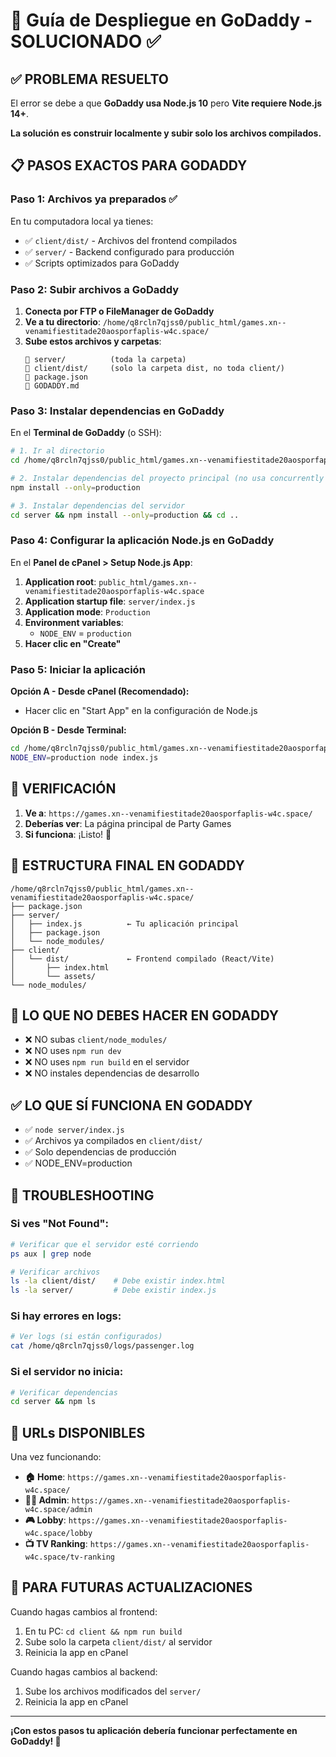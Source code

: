 # 🚀 Guía de Despliegue en GoDaddy - SOLUCIONADO ✅

## ✅ **PROBLEMA RESUELTO**

El error se debe a que **GoDaddy usa Node.js 10** pero **Vite requiere Node.js 14+**. 

**La solución es construir localmente y subir solo los archivos compilados.**

## 📋 **PASOS EXACTOS PARA GODADDY**

### **Paso 1: Archivos ya preparados ✅**

En tu computadora local ya tienes:
- ✅ `client/dist/` - Archivos del frontend compilados
- ✅ `server/` - Backend configurado para producción
- ✅ Scripts optimizados para GoDaddy

### **Paso 2: Subir archivos a GoDaddy**

1. **Conecta por FTP o FileManager de GoDaddy**
2. **Ve a tu directorio**: `/home/q8rcln7qjss0/public_html/games.xn--venamifiestitade20aosporfaplis-w4c.space/`
3. **Sube estos archivos y carpetas**:
   ```
   📁 server/          (toda la carpeta)
   📁 client/dist/     (solo la carpeta dist, no toda client/)
   📄 package.json
   📄 GODADDY.md
   ```

### **Paso 3: Instalar dependencias en GoDaddy**

En el **Terminal de GoDaddy** (o SSH):

```bash
# 1. Ir al directorio
cd /home/q8rcln7qjss0/public_html/games.xn--venamifiestitade20aosporfaplis-w4c.space/

# 2. Instalar dependencias del proyecto principal (no usa concurrently en producción)
npm install --only=production

# 3. Instalar dependencias del servidor
cd server && npm install --only=production && cd ..
```

### **Paso 4: Configurar la aplicación Node.js en GoDaddy**

En el **Panel de cPanel > Setup Node.js App**:

1. **Application root**: `public_html/games.xn--venamifiestitade20aosporfaplis-w4c.space`
2. **Application startup file**: `server/index.js` 
3. **Application mode**: `Production`
4. **Environment variables**: 
   - `NODE_ENV` = `production`
5. **Hacer clic en "Create"**

### **Paso 5: Iniciar la aplicación**

**Opción A - Desde cPanel (Recomendado):**
- Hacer clic en "Start App" en la configuración de Node.js

**Opción B - Desde Terminal:**
```bash
cd /home/q8rcln7qjss0/public_html/games.xn--venamifiestitade20aosporfaplis-w4c.space/server
NODE_ENV=production node index.js
```

## 🎯 **VERIFICACIÓN**

1. **Ve a**: `https://games.xn--venamifiestitade20aosporfaplis-w4c.space/`
2. **Deberías ver**: La página principal de Party Games
3. **Si funciona**: ¡Listo! 🎉

## 🔧 **ESTRUCTURA FINAL EN GODADDY**

```
/home/q8rcln7qjss0/public_html/games.xn--venamifiestitade20aosporfaplis-w4c.space/
├── package.json
├── server/
│   ├── index.js          ← Tu aplicación principal
│   ├── package.json
│   └── node_modules/
├── client/
│   └── dist/             ← Frontend compilado (React/Vite)
│       ├── index.html
│       └── assets/
└── node_modules/
```

## 🚫 **LO QUE NO DEBES HACER EN GODADDY**

- ❌ NO subas `client/node_modules/` 
- ❌ NO uses `npm run dev`
- ❌ NO uses `npm run build` en el servidor
- ❌ NO instales dependencias de desarrollo

## ✅ **LO QUE SÍ FUNCIONA EN GODADDY**

- ✅ `node server/index.js`
- ✅ Archivos ya compilados en `client/dist/`
- ✅ Solo dependencias de producción
- ✅ NODE_ENV=production

## 🐛 **TROUBLESHOOTING**

### **Si ves "Not Found":**
```bash
# Verificar que el servidor esté corriendo
ps aux | grep node

# Verificar archivos
ls -la client/dist/    # Debe existir index.html
ls -la server/         # Debe existir index.js
```

### **Si hay errores en logs:**
```bash
# Ver logs (si están configurados)
cat /home/q8rcln7qjss0/logs/passenger.log
```

### **Si el servidor no inicia:**
```bash
# Verificar dependencias
cd server && npm ls
```

## 🎯 **URLs DISPONIBLES**

Una vez funcionando:
- **🏠 Home**: `https://games.xn--venamifiestitade20aosporfaplis-w4c.space/`
- **👨‍💼 Admin**: `https://games.xn--venamifiestitade20aosporfaplis-w4c.space/admin`  
- **🎮 Lobby**: `https://games.xn--venamifiestitade20aosporfaplis-w4c.space/lobby`
- **📺 TV Ranking**: `https://games.xn--venamifiestitade20aosporfaplis-w4c.space/tv-ranking`

## 🔄 **PARA FUTURAS ACTUALIZACIONES**

Cuando hagas cambios al frontend:
1. En tu PC: `cd client && npm run build`
2. Sube solo la carpeta `client/dist/` al servidor
3. Reinicia la app en cPanel

Cuando hagas cambios al backend:
1. Sube los archivos modificados del `server/`
2. Reinicia la app en cPanel

---

**¡Con estos pasos tu aplicación debería funcionar perfectamente en GoDaddy! 🎉** 